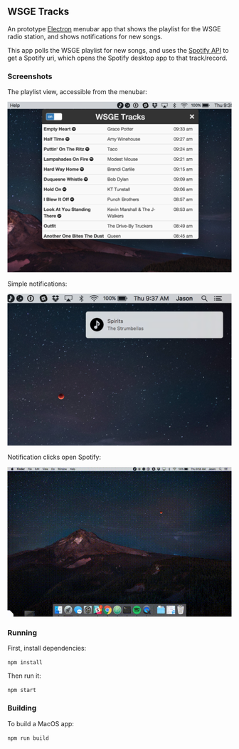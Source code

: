 ## WSGE Tracks

An prototype [Electron](http://electron.atom.io/) menubar app that shows the playlist for the WSGE radio station, and shows notifications for new songs.

This app polls the WSGE playlist for new songs, and uses the [Spotify API](https://developer.spotify.com/web-api/) to get a Spotify uri, which opens the Spotify desktop app to that track/record.

### Screenshots

The playlist view, accessible from the menubar:

![](screenshots/playlist.png)

Simple notifications:

![](screenshots/notification.png)

Notification clicks open Spotify:

![](screenshots/notification.gif)

### Running

First, install dependencies:

`npm install`

Then run it:

`npm start`

### Building

To build a MacOS app:

`npm run build`
